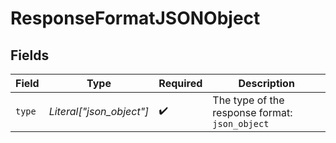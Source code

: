 # ResponseFormatJSONObject


## Fields

| Field                                          | Type                                           | Required                                       | Description                                    |
| ---------------------------------------------- | ---------------------------------------------- | ---------------------------------------------- | ---------------------------------------------- |
| `type`                                         | *Literal["json_object"]*                       | :heavy_check_mark:                             | The type of the response format: `json_object` |